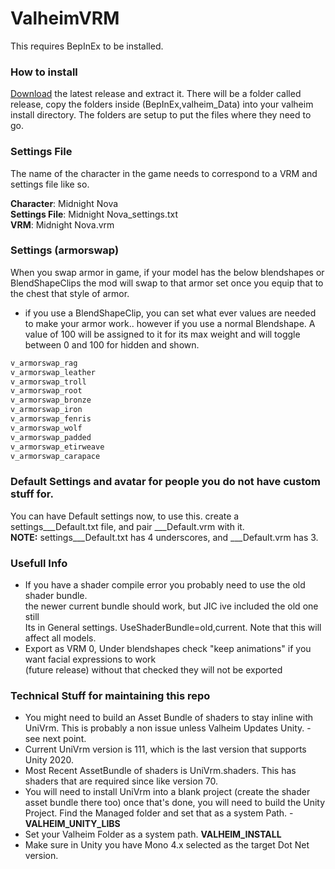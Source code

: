 # ValheimVRM

This requires BepInEx to be installed.

### How to install 
[Download](https://github.com/aMidnightNova/ValheimVRM/releases) the latest release and extract it. There will be a folder called release, copy the folders inside (BepInEx,valheim_Data) into your valheim install directory.
The folders are setup to put the files where they need to go.


### Settings File
The name of the character in the game needs to correspond to a VRM and settings file like so.

**Character**: Midnight Nova \
**Settings File**: Midnight Nova_settings.txt \
**VRM**: Midnight Nova.vrm

### Settings (armorswap)
When you swap armor in game, if your model has the below blendshapes or BlendShapeClips the mod will swap to that armor set
once you equip that to the chest that style of armor.

- if you use a BlendShapeClip, you can set what ever values are needed to make your armor work..
  however if you use a normal Blendshape. A value of 100 will be assigned to it for its max weight
  and will toggle between 0 and 100 for hidden and shown.
 
```txt
v_armorswap_rag
v_armorswap_leather
v_armorswap_troll
v_armorswap_root
v_armorswap_bronze
v_armorswap_iron
v_armorswap_fenris
v_armorswap_wolf
v_armorswap_padded
v_armorswap_etirweave
v_armorswap_carapace
```


### Default Settings and avatar for people you do not have custom stuff for.

You can have Default settings now, to use this. create a settings___Default.txt file, and pair
___Default.vrm with it. \
**NOTE:** settings___Default.txt has 4 underscores, and ___Default.vrm has 3.

### Usefull Info
- If you have a shader compile error you probably need to use the old shader bundle. \
  the newer current bundle should work, but JIC ive included the old one still\
  Its in General settings. UseShaderBundle=old,current. Note that this will affect all models.
- Export as VRM 0, Under blendshapes check "keep animations" if you want facial expressions to work\
  (future release) without that checked they will not be exported

### Technical Stuff for maintaining this repo
- You might need to build an Asset Bundle of shaders to stay inline with UniVrm. This is probably a non issue
  unless Valheim Updates Unity. - see next point.
- Current UniVrm version is 111, which is the last version that supports Unity 2020.
- Most Recent AssetBundle of shaders is UniVrm.shaders. This has shaders that are required since like version 70.
- You will need to install UniVrm into a blank project (create the shader asset bundle there too)
  once that's done, you will need to build the Unity Project. Find the Managed folder and set that
  as a system Path. - **VALHEIM_UNITY_LIBS**
- Set your Valheim Folder as a system path. **VALHEIM_INSTALL**
- Make sure in Unity you have Mono 4.x selected as the target Dot Net version.